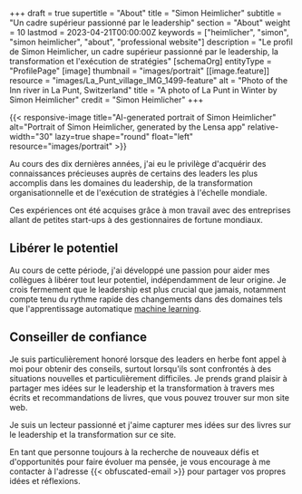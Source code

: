 +++
draft = true
supertitle = "About"
title = "Simon Heimlicher"
subtitle = "Un cadre supérieur passionné par le leadership"
section = "About"
weight = 10
lastmod = 2023-04-21T00:00:00Z
keywords = ["heimlicher", "simon", "simon heimlicher", "about", "professional website"]
description = "Le profil de Simon Heimlicher, un cadre supérieur passionné par le leadership, la transformation et l'exécution de stratégies"
[schemaOrg]
  entityType = "ProfilePage"
[image]
  thumbnail = "images/portrait"
  [[image.feature]]
    resource = "images/La_Punt_village_IMG_1499-feature"
    alt = "Photo of the Inn river in La Punt, Switzerland"
    title = "A photo of La Punt in Winter by Simon Heimlicher"
    credit = "Simon Heimlicher"
+++

{{< responsive-image title="AI-generated portrait of Simon Heimlicher" alt="Portrait of Simon Heimlicher, generated by the Lensa app" relative-width="30" lazy=true shape="round" float="left" resource="images/portrait" >}}

Au cours des dix dernières années, j'ai eu le privilège d'acquérir des connaissances précieuses auprès de certains des leaders les plus accomplis dans les domaines du leadership, de la transformation organisationnelle et de l'exécution de stratégies à l'échelle mondiale.

Ces expériences ont été acquises grâce à mon travail avec des entreprises allant de petites start-ups à des gestionnaires de fortune mondiaux.

## Libérer le potentiel

Au cours de cette période, j'ai développé une passion pour aider mes collègues à libérer tout leur potentiel, indépendamment de leur origine. Je crois fermement que le leadership est plus crucial que jamais, notamment compte tenu du rythme rapide des changements dans des domaines tels que l'apprentissage automatique [machine learning](/research/machine-learning).

## Conseiller de confiance

Je suis particulièrement honoré lorsque des leaders en herbe font appel à moi pour obtenir des conseils, surtout lorsqu'ils sont confrontés à des situations nouvelles et particulièrement difficiles. Je prends grand plaisir à partager mes idées sur le leadership et la transformation à travers mes écrits et recommandations de livres, que vous pouvez trouver sur mon site web.

Je suis un lecteur passionné et j'aime capturer mes idées sur des livres sur le leadership et la transformation sur ce site.

En tant que personne toujours à la recherche de nouveaux défis et d'opportunités pour faire évoluer ma pensée, je vous encourage à me contacter à l'adresse {{< obfuscated-email >}} pour partager vos propres idées et réflexions.
